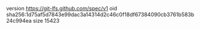 version https://git-lfs.github.com/spec/v1
oid sha256:1d75af5d7843e99dac3a14314d2c46c0f18df67384090cb3761b583b24c994ea
size 15423

